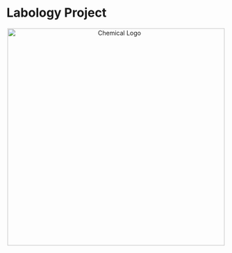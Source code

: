# Labology Project

<p align="center">
  <img src="https://drive.google.com/uc?export=view&id=1eP_E6wWvZACpOk0ng2MiQ9xqVkZHbgNd" alt="Chemical Logo" width="500"/>
</p>
